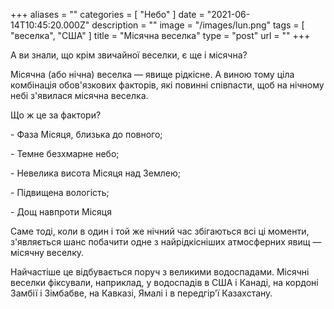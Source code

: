 +++
aliases = ""
categories = [ "Небо" ]
date = "2021-06-14T10:45:20.000Z"
description = ""
image = "/images/lun.png"
tags = [ "веселка", "США" ]
title = "Місячна веселка"
type = "post"
url = ""
+++


А ви знали, що крім звичайної веселки, є ще і місячна?

Місячна (або нічна) веселка — явище рідкісне. А виною тому ціла комбінація обов'язкових факторів, які повинні співпасти, щоб на нічному небі з'явилася місячна веселка.

Що ж це за фактори?

\- Фаза Місяця, близька до повного;

\- Темне безхмарне небо;

\- Невелика висота Місяця над Землею;

\- Підвищена вологість;

\- Дощ навпроти Місяця

Саме тоді, коли в один і той же нiчний час збігаються всі ці моменти, з'являється шанс побачити одне з найрідкісніших атмосферних явищ — місячну веселку.

Найчастіше це відбувається поруч з великими водоспадами. Місячні веселки фіксували, наприклад, у водоспадів в США і Канаді, на кордоні Замбії і Зімбабве, на Кавказі, Ямалі і в передгір'ї Казахстану.
